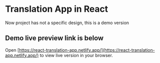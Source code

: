 # Translation App in React 
Now project has not a specific design, this is a demo version

## Demo live preview link is below
Open [https://react-translation-app.netlify.app/](https://react-translation-app.netlify.app/) to view live version in your browser.
